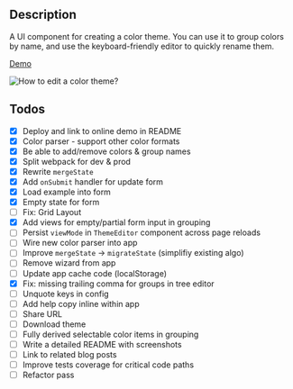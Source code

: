 ## Description

A UI component for creating a color theme. You can use it to group colors by name, and use the keyboard-friendly editor to quickly rename them.

[Demo](https://melted-powder.surge.sh/)

![How to edit a color theme?](assets/howto-edit-color-theme.gif)

## Todos

- [x] Deploy and link to online demo in README
- [x] Color parser - support other color formats
- [x] Be able to add/remove colors & group names
- [x] Split webpack for dev & prod
- [x] Rewrite `mergeState`
- [x] Add `onSubmit` handler for update form
- [x] Load example into form
- [x] Empty state for form
- [ ] Fix: Grid Layout
- [x] Add views for empty/partial form input in grouping
- [ ] Persist `viewMode` in `ThemeEditor` component across page reloads
- [ ] Wire new color parser into app
- [ ] Improve `mergeState` -> `migrateState` (simplifiy existing algo)
- [ ] Remove wizard from app
- [ ] Update app cache code (localStorage)
- [x] Fix: missing trailing comma for groups in tree editor
- [ ] Unquote keys in config
- [ ] Add help copy inline within app
- [ ] Share URL
- [ ] Download theme
- [ ] Fully derived selectable color items in grouping
- [ ] Write a detailed README with screenshots
- [ ] Link to related blog posts
- [ ] Improve tests coverage for critical code paths
- [ ] Refactor pass
